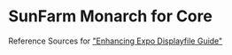# SunFarm Monarch for Core
Reference Sources for ["Enhancing Expo Displayfile Guide"](https://github.com/ASNA/SunFarm/blob/master/Enhancing%20Expo%20Displayfile%20Guide.pdf)

